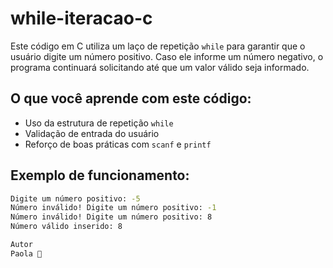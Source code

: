 # while-iteracao-c

Este código em C utiliza um laço de repetição `while` para garantir que o usuário digite um número positivo. Caso ele informe um número negativo, o programa continuará solicitando até que um valor válido seja informado.

## O que você aprende com este código:

- Uso da estrutura de repetição `while`
- Validação de entrada do usuário
- Reforço de boas práticas com `scanf` e `printf`

## Exemplo de funcionamento:

```bash
Digite um número positivo: -5
Número inválido! Digite um número positivo: -1
Número inválido! Digite um número positivo: 8
Número válido inserido: 8

Autor
Paola 💋
